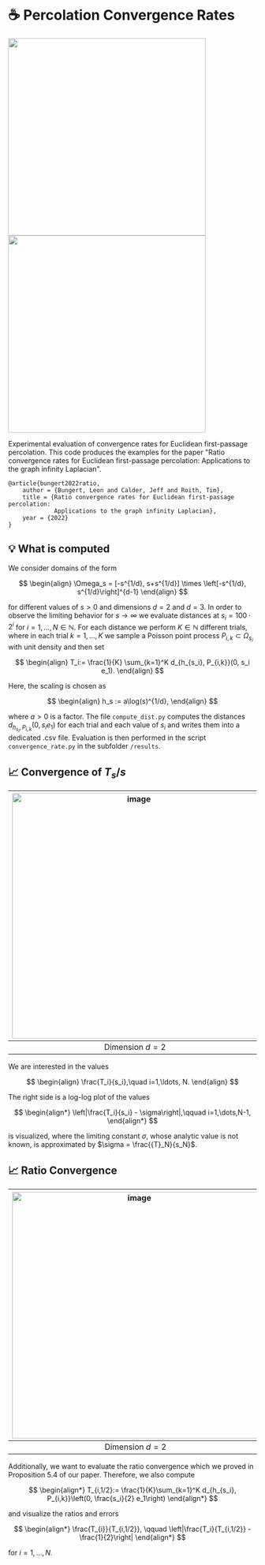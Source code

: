 # :coffee: Percolation Convergence Rates

<p float="left">
  <img src="https://user-images.githubusercontent.com/44805883/196187492-d142de95-f2bb-4db7-affa-0694da6aec97.gif" width="400" />
  <img src="https://user-images.githubusercontent.com/44805883/196187868-4dff5e30-1e35-4373-9b2e-51f8c62aec2c.gif" width="400" />
</p>




Experimental evaluation of convergence rates for Euclidean first-passage percolation. This code produces the examples for the paper "Ratio convergence rates for Euclidean first-passage percolation: Applications to the graph infinity Laplacian".

```
@article{bungert2022ratio,
    author = {Bungert, Leon and Calder, Jeff and Roith, Tim},
    title = {Ratio convergence rates for Euclidean first-passage percolation: 
             Applications to the graph infinity Laplacian},
    year = {2022}
}
```

## :bulb: What is computed 

We consider domains of the form

$$
\begin{align}
\Omega_s = [-s^{1/d}, s+s^{1/d}] \times \left[-s^{1/d}, s^{1/d}\right]^{d-1}
\end{align}
$$

for different values of $s>0$ and dimensions $d=2$ and $d=3$. 
In order to observe the limiting behavior for $s\to\infty$ we evaluate distances at $s_i = 100\cdot 2^i$ for $i=1,\ldots, N\in\mathbb{N}$. For each distance we perform $K\in\mathbb{N}$ different trials, where in each trial $k=1,\ldots,K$ we sample a Poisson point process $P_{i,k}\subset\Omega_{s_i}$ with unit density and then set

$$
\begin{align}
T_i:= \frac{1}{K} \sum_{k=1}^K d_{h_{s_i}, P_{i,k}}(0, s_i e_1).
\end{align}
$$

Here, the scaling is chosen as

$$
\begin{align}
h_s := a\log(s)^{1/d},
\end{align}
$$

where $a>0$ is a factor. The file ```compute_dist.py``` computes the distances $d_{h_{s_i}, P_{i,k}}(0, s_i e_1)$ for each trial and each value of $s_i$ and writes them into a dedicated .csv file. Evaluation is then performed in the script ```convergence_rate.py``` in the subfolder ```/results```.

## :chart_with_upwards_trend: Convergence of $T_s/s$

|<img alt="image" src="https://user-images.githubusercontent.com/44805883/196193101-dd7f0b2d-fba4-41f2-bd4b-44abf6821aa1.png"  width="498">|<img alt="image" src="https://user-images.githubusercontent.com/44805883/196192680-7e0df67e-5b2b-4c85-83ef-413ede299deb.png"  width="498" align="center">|
|:--:|:--:| 
|Dimension $d=2$|Dimension $d=3$|

We are interested in the values
  
$$
\begin{align}
\frac{T_i}{s_i},\quad i=1,\ldots, N.
\end{align}
$$

The right side is a log-log plot of the values

$$
\begin{align*}
\left|\frac{T_i}{s_i} - \sigma\right|,\qquad i=1,\dots,N-1,
\end{align*}
$$

is visualized, where the limiting constant $\sigma$, whose analytic value is not known, is approximated by $\sigma = \frac{{T}_N}{s_N}$.

## :chart_with_upwards_trend: Ratio Convergence

|<img width="500" alt="image" src="https://user-images.githubusercontent.com/44805883/196195548-1b794453-a213-42bd-a23b-12bb533cfaf2.png">|<img width="501" alt="image" src="https://user-images.githubusercontent.com/44805883/196195774-18ff914b-04cd-4f8b-90ae-623fe44d3313.png">|
|:--:|:--:| 
|Dimension $d=2$|Dimension $d=3$|

Additionally, we want to evaluate the ratio convergence which we proved in Proposition 5.4 of our paper. 
Therefore, we also compute

$$
\begin{align*}
T_{i,1/2}:= \frac{1}{K}\sum_{k=1}^K d_{h_{s_i}, P_{i,k}}\left(0, \frac{s_i}{2} e_1\right)
\end{align*}
$$

and visualize the ratios and errors

$$
\begin{align*}
\frac{T_{i}}{T_{i,1/2}},
\qquad
\left|\frac{T_i}{T_{i,1/2}} - \frac{1}{2}\right|
\end{align*}
$$

for $i=1,\ldots, N$.

